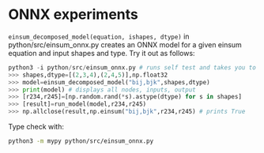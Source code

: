 # ONNX experiments

`einsum_decomposed_model(equation, ishapes, dtype)` in python/src/einsum_onnx.py creates an ONNX model for a given einsum equation and input shapes and type. Try it out as follows:
```python
python3 -i python/src/einsum_onnx.py # runs self test and takes you to python3 repl
>>> shapes,dtype=[(2,3,4),(2,4,5)],np.float32
>>> model=einsum_decomposed_model("bij,bjk",shapes,dtype)
>>> print(model) # displays all nodes, inputs, output
>>> [r234,r245]=[np.random.rand(*s).astype(dtype) for s in shapes]
>>> [result]=run_model(model,r234,r245)
>>> np.allclose(result,np.einsum("bij,bjk",r234,r245) # prints True
```

Type check with:
```bash
python3 -m mypy python/src/einsum_onnx.py
```

